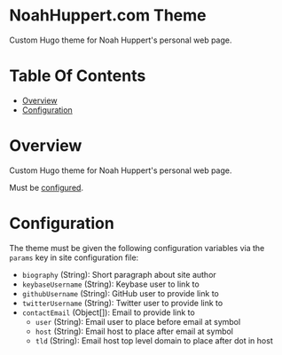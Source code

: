 # NoahHuppert.com Theme
Custom Hugo theme for Noah Huppert's personal web page.

# Table Of Contents
- [Overview](#overview)
- [Configuration](#configuration)

# Overview
Custom Hugo theme for Noah Huppert's personal web page.  

Must be [configured](#configuration).

# Configuration
The theme must be given the following configuration variables via the `params` 
key in site configuration file:

- `biography` (String): Short paragraph about site author
- `keybaseUsername` (String): Keybase user to link to
- `githubUsername` (String): GitHub user to provide link to
- `twitterUsername` (String): Twitter user to provide link to
- `contactEmail` (Object[]): Email to provide link to
	- `user` (String): Email user to place before email at symbol
	- `host` (String): Email host to place after email at symbol
	- `tld` (String): Email host top level domain to place after dot in host
